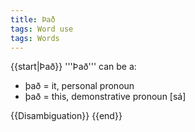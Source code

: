 ```yaml
---
title: Það
tags: Word use
tags: Words
---
```


{{start|Það}}
'''Það''' can be a:

* það = it, personal pronoun
* það = this, demonstrative pronoun [sá]

{{Disambiguation}}
{{end}}

